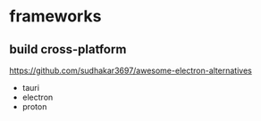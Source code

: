 # frameworks

## build cross-platform

<https://github.com/sudhakar3697/awesome-electron-alternatives>

- tauri
- electron
- proton

